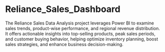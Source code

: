 # Reliance_Sales_Dashboard
The Reliance Sales Data Analysis project leverages Power BI to examine sales trends, product-wise performance, and regional revenue distribution. It offers actionable insights into top-selling products, peak sales periods, and customer buying behavior, helping optimize inventory planning, boost sales strategies, and enhance business decision-making.
